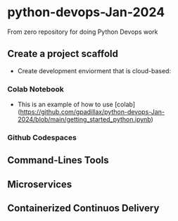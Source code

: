 # python-devops-Jan-2024
From zero repository for doing Python Devops work


## Create a project scaffold

* Create development enviorment that is cloud-based:  

### Colab Notebook

* This is an example of how to use [colab] (https://github.com/gpadillax/python-devops-Jan-2024/blob/main/getting_started_python.ipynb)

### Github Codespaces


## Command-Lines Tools

## Microservices

## Containerized Continuos Delivery
